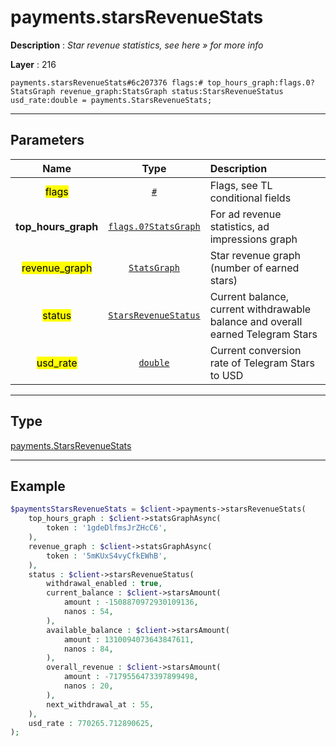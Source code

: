 # payments.starsRevenueStats

**Description** : *Star revenue statistics, see here &raquo; for more info*

**Layer** : 216

```tl
payments.starsRevenueStats#6c207376 flags:# top_hours_graph:flags.0?StatsGraph revenue_graph:StatsGraph status:StarsRevenueStatus usd_rate:double = payments.StarsRevenueStats;
```

---

## Parameters

| Name | Type | Description |
| :---: | :---: | :--- |
| <mark>flags</mark> | [`#`](type/#) | Flags, see TL conditional fields |
| **top_hours_graph** | [`flags.0?StatsGraph`](type/StatsGraph) | For ad revenue statistics, ad impressions graph |
| <mark>revenue_graph</mark> | [`StatsGraph`](type/StatsGraph) | Star revenue graph (number of earned stars) |
| <mark>status</mark> | [`StarsRevenueStatus`](type/StarsRevenueStatus) | Current balance, current withdrawable balance and overall earned Telegram Stars |
| <mark>usd_rate</mark> | [`double`](type/double) | Current conversion rate of Telegram Stars to USD |

---

## Type

[payments.StarsRevenueStats](type/payments.StarsRevenueStats)

---

## Example

```php
$paymentsStarsRevenueStats = $client->payments->starsRevenueStats(
	top_hours_graph : $client->statsGraphAsync(
		token : '1gdeDlfmsJrZHcC6',
	),
	revenue_graph : $client->statsGraphAsync(
		token : '5mKUxS4vyCfkEWhB',
	),
	status : $client->starsRevenueStatus(
		withdrawal_enabled : true,
		current_balance : $client->starsAmount(
			amount : -1508870972930109136,
			nanos : 54,
		),
		available_balance : $client->starsAmount(
			amount : 1310094073643847611,
			nanos : 84,
		),
		overall_revenue : $client->starsAmount(
			amount : -7179556473397899498,
			nanos : 20,
		),
		next_withdrawal_at : 55,
	),
	usd_rate : 770265.712890625,
);
```